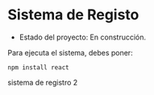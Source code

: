 <h1> Sistema de Registo</h1>

- Estado del proyecto: En construcción.

Para ejecuta el sistema, debes poner: 

```npm install react```

sistema de registro 2
